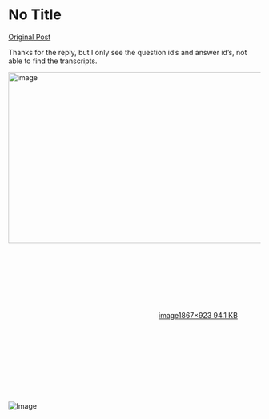# No Title

[Original Post](https://discourse.onlinedegree.iitm.ac.in/t/172707/12)

<p>Thanks for the reply, but I only see the question id’s and answer id’s, not able to find the transcripts.<br>
<div class="lightbox-wrapper"><a class="lightbox" href="https://europe1.discourse-cdn.com/flex013/uploads/iitm/original/3X/f/7/f7adba30daf6dbdfda4884a7b821a593557a466a.png" data-download-href="/uploads/short-url/zl48WsOV7M3b9v0o3ZveMo6b6ye.png?dl=1" title="image" rel="noopener nofollow ugc"><img src="https://europe1.discourse-cdn.com/flex013/uploads/iitm/optimized/3X/f/7/f7adba30daf6dbdfda4884a7b821a593557a466a_2_690x341.png" alt="image" data-base62-sha1="zl48WsOV7M3b9v0o3ZveMo6b6ye" width="690" height="341" srcset="https://europe1.discourse-cdn.com/flex013/uploads/iitm/optimized/3X/f/7/f7adba30daf6dbdfda4884a7b821a593557a466a_2_690x341.png, https://europe1.discourse-cdn.com/flex013/uploads/iitm/optimized/3X/f/7/f7adba30daf6dbdfda4884a7b821a593557a466a_2_1035x511.png 1.5x, https://europe1.discourse-cdn.com/flex013/uploads/iitm/optimized/3X/f/7/f7adba30daf6dbdfda4884a7b821a593557a466a_2_1380x682.png 2x" data-dominant-color="E0E3CC"><div class="meta"><svg class="fa d-icon d-icon-far-image svg-icon" aria-hidden="true"><use href="#far-image"></use></svg><span class="filename">image</span><span class="informations">1867×923 94.1 KB</span><svg class="fa d-icon d-icon-discourse-expand svg-icon" aria-hidden="true"><use href="#discourse-expand"></use></svg></div></a></div></p>

![Image](https://europe1.discourse-cdn.com/flex013/uploads/iitm/optimized/3X/f/7/f7adba30daf6dbdfda4884a7b821a593557a466a_2_690x341.png)